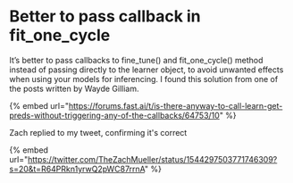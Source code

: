 # Better to pass callback in fit\_one\_cycle

It’s better to pass callbacks to fine\_tune() and fit\_one\_cycle() method instead of passing directly to the learner object, to avoid unwanted effects when using your models for inferencing. I found this solution from one of the posts written by Wayde Gilliam.

{% embed url="https://forums.fast.ai/t/is-there-anyway-to-call-learn-get-preds-without-triggering-any-of-the-callbacks/64753/10" %}

Zach replied to my tweet, confirming it's correct



{% embed url="https://twitter.com/TheZachMueller/status/1544297503771746309?s=20&t=R64PRkn1yrwQ2pWC87rrnA" %}
